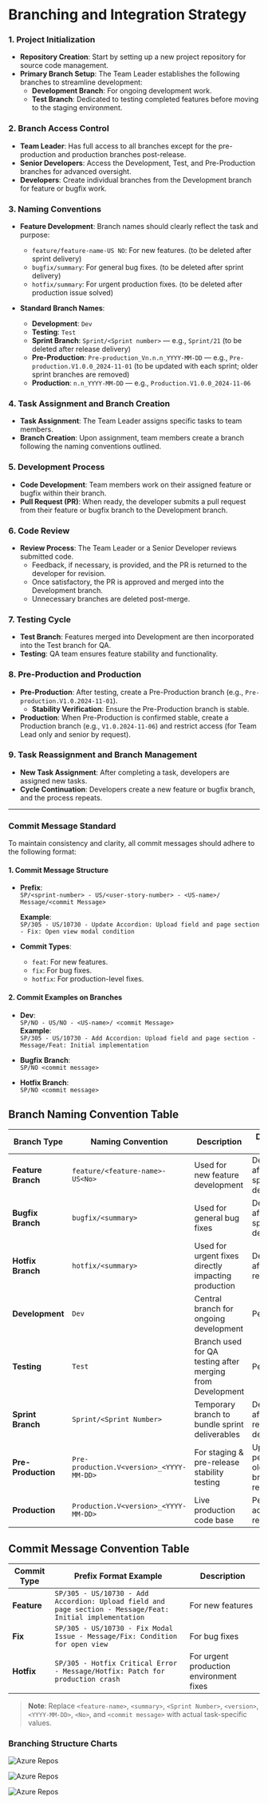 # Branching and Integration Strategy

### **1. Project Initialization**

- **Repository Creation**: Start by setting up a new project repository for source code management.
- **Primary Branch Setup**: The Team Leader establishes the following branches to streamline development:
  - **Development Branch**: For ongoing development work.
  - **Test Branch**: Dedicated to testing completed features before moving to the staging environment.

### **2. Branch Access Control**

- **Team Leader**: Has full access to all branches except for the pre-production and production branches post-release.
- **Senior Developers**: Access the Development, Test, and Pre-Production branches for advanced oversight.
- **Developers**: Create individual branches from the Development branch for feature or bugfix work.

### **3. Naming Conventions**

- **Feature Development**: Branch names should clearly reflect the task and purpose:
  - `feature/feature-name-US NO`: For new features. (to be deleted after sprint delivery)
  - `bugfix/summary`: For general bug fixes. (to be deleted after sprint delivery)
  - `hotfix/summary`: For urgent production fixes. (to be deleted after production issue solved)

- **Standard Branch Names**:
  - **Development**: `Dev`
  - **Testing**: `Test`
  - **Sprint Branch**: `Sprint/<Sprint number>` — e.g., `Sprint/21` (to be deleted after release delivery)
  - **Pre-Production**: `Pre-production_Vn.n.n_YYYY-MM-DD` — e.g., `Pre-production.V1.0.0_2024-11-01` (to be updated with each sprint; older sprint branches are removed)
  - **Production**: `n.n_YYYY-MM-DD` — e.g., `Production.V1.0.0_2024-11-06`

### **4. Task Assignment and Branch Creation**

- **Task Assignment**: The Team Leader assigns specific tasks to team members.
- **Branch Creation**: Upon assignment, team members create a branch following the naming conventions outlined.

### **5. Development Process**

- **Code Development**: Team members work on their assigned feature or bugfix within their branch.
- **Pull Request (PR)**: When ready, the developer submits a pull request from their feature or bugfix branch to the Development branch.

### **6. Code Review**

- **Review Process**: The Team Leader or a Senior Developer reviews submitted code.
  - Feedback, if necessary, is provided, and the PR is returned to the developer for revision.
  - Once satisfactory, the PR is approved and merged into the Development branch.
  - Unnecessary branches are deleted post-merge.

### **7. Testing Cycle**

- **Test Branch**: Features merged into Development are then incorporated into the Test branch for QA.
- **Testing**: QA team ensures feature stability and functionality.

### **8. Pre-Production and Production**

- **Pre-Production**: After testing, create a Pre-Production branch (e.g., `Pre-production.V1.0.2024-11-01`).
  - **Stability Verification**: Ensure the Pre-Production branch is stable.
- **Production**: When Pre-Production is confirmed stable, create a Production branch (e.g., `V1.0.2024-11-06`) and restrict access (for Team Lead only and senior by request).

### **9. Task Reassignment and Branch Management**

- **New Task Assignment**: After completing a task, developers are assigned new tasks.
- **Cycle Continuation**: Developers create a new feature or bugfix branch, and the process repeats.

---

### **Commit Message Standard**

To maintain consistency and clarity, all commit messages should adhere to the following format:

#### **1. Commit Message Structure**

- **Prefix**:  
  `SP/<sprint-number> - US/<user-story-number> - <US-name>/ Message/<commit Message>`

  **Example**:  
  `SP/305 - US/10730 - Update Accordion: Upload field and page section - Fix: Open view modal condition`

- **Commit Types**:
  - `feat`: For new features.
  - `fix`: For bug fixes.
  - `hotfix`: For production-level fixes.

#### **2. Commit Examples on Branches**

- **Dev**:  
  `SP/NO - US/NO - <US-name>/ <commit Message>`  
  **Example**:  
  `SP/305 - US/10730 - Add Accordion: Upload field and page section - Message/Feat: Initial implementation`

- **Bugfix Branch**:  
  `SP/NO <commit message>`

- **Hotfix Branch**:  
  `SP/NO <commit message>`

## Branch Naming Convention Table

| Branch Type          | Naming Convention                             | Description                                               | Deletion Policy                          |
|----------------------|-----------------------------------------------|-----------------------------------------------------------|------------------------------------------|
| **Feature Branch**   | `feature/<feature-name>-US<No>`               | Used for new feature development                          | Deleted after sprint delivery            |
| **Bugfix Branch**    | `bugfix/<summary>`                            | Used for general bug fixes                                | Deleted after sprint delivery            |
| **Hotfix Branch**    | `hotfix/<summary>`                            | Used for urgent fixes directly impacting production        | Deleted after issue resolution           |
| **Development**      | `Dev`                                         | Central branch for ongoing development                    | Persistent                               |
| **Testing**          | `Test`                                        | Branch used for QA testing after merging from Development | Persistent                               |
| **Sprint Branch**    | `Sprint/<Sprint Number>`                      | Temporary branch to bundle sprint deliverables            | Deleted after release delivery           |
| **Pre-Production**   | `Pre-production.V<version>_<YYYY-MM-DD>`      | For staging & pre-release stability testing               | Updated per sprint; old branches removed |
| **Production**       | `Production.V<version>_<YYYY-MM-DD>`          | Live production code base                                 | Persistent; access restricted            |

## Commit Message Convention Table

| Commit Type | Prefix Format Example                                                                                     | Description                        |
|-------------|-----------------------------------------------------------------------------------------------------------|------------------------------------|
| **Feature** | `SP/305 - US/10730 - Add Accordion: Upload field and page section - Message/Feat: Initial implementation` | For new features                   |
| **Fix**     | `SP/305 - US/10730 - Fix Modal Issue - Message/Fix: Condition for open view`                              | For bug fixes                      |
| **Hotfix**  | `SP/305 - Hotfix Critical Error - Message/Hotfix: Patch for production crash`                             | For urgent production environment fixes |

> **Note**: Replace `<feature-name>`, `<summary>`, `<Sprint Number>`, `<version>`, `<YYYY-MM-DD>`, `<No>`, and `<commit message>` with actual task-specific values.



### Branching Structure Charts 

![Azure Repos](images/branches/04.png)

![Azure Repos](images/branches/01.png)

![Azure Repos](images/branches/02.png)




